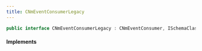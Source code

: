 ```yaml
---
title: CNmEventConsumerLegacy
---
```


```csharp
public interface CNmEventConsumerLegacy : CNmEventConsumer, ISchemaClass<CNmEventConsumer>, ISchemaClass<CNmEventConsumerLegacy>, ISchemaField, ISchemaClass, INativeHandle
```

#### Implements

